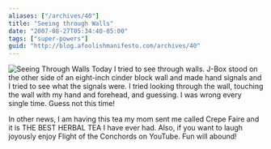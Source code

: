 ```yaml
---
aliases: ["/archives/40"]
title: "Seeing through Walls"
date: "2007-08-27T05:34:40-05:00"
tags: ["super-powers"]
guid: "http://blog.afoolishmanifesto.com/archives/40"
---
```

![Seeing Through Walls](/wp-content/uploads/2007/08/clairvoyance2.png) Today I tried to see through walls. J-Box stood on the other side of an eight-inch cinder block wall and made hand signals and I tried to see what the signals were. I tried looking through the wall, touching the wall with my hand and forehead, and guessing. I was wrong every single time. Guess not this time!

In other news, I am having this tea my mom sent me called Crepe Faire and it is THE BEST HERBAL TEA I have ever had. Also, if you want to laugh joyously enjoy Flight of the Conchords on YouTube. Fun will abound!

